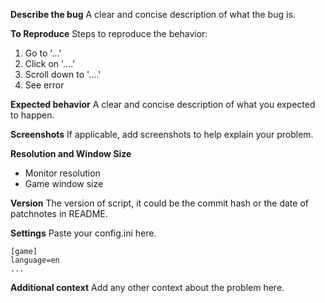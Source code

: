 **Describe the bug**
A clear and concise description of what the bug is.

**To Reproduce**
Steps to reproduce the behavior:
1. Go to '...'
2. Click on '....'
3. Scroll down to '....'
4. See error

**Expected behavior**
A clear and concise description of what you expected to happen.

**Screenshots**
If applicable, add screenshots to help explain your problem.

**Resolution and Window Size**
- Monitor resolution
- Game window size

**Version**
The version of script, it could be the commit hash or the date of patchnotes in README.

**Settings**
Paste your config.ini here.
```
[game]
language=en
...
```

**Additional context**
Add any other context about the problem here.
